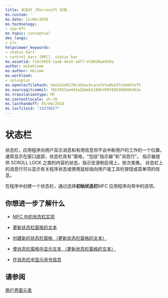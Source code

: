 ```yaml
---
title: 状态栏 |Microsoft 文档
ms.custom: ''
ms.date: 11/04/2016
ms.technology:
- cpp-mfc
ms.topic: conceptual
dev_langs:
- C++
helpviewer_keywords:
- status bars
- control bars [MFC], status bar
ms.assetid: fcbc5029-1aab-4e14-adf7-419038a4935e
author: mikeblome
ms.author: mblome
ms.workload:
- cplusplus
ms.openlocfilehash: 5ee2a1d9270c45bacbcaca7e5a0b2d7cbdd41ef5
ms.sourcegitcommit: 76b7653ae443a2b8eb1186b789f8503609d6453e
ms.translationtype: MT
ms.contentlocale: zh-CN
ms.lasthandoff: 05/04/2018
ms.locfileid: "33379627"
---
```

# <a name="status-bars"></a>状态栏
状态栏，应用程序向用户显示消息和有用信息但不会中断用户的工作的一个位置。 通常显示在窗口底部，状态栏具有"窗格，"包括"指示器"和"消息行"。 指示器提供 SCROLL LOCK 之类的内容的状态，指示宏录制启用上，依次类推。 状态栏上的消息行可以显示有关程序状态或使用鼠标指向用户是工具栏按钮或菜单项的信息。  
  
 在程序中创建一个状态栏，通过选择**初始状态栏**MFC 应用程序向导中的选项。  
  
## <a name="what-do-you-want-to-know-more-about"></a>你想进一步了解什么  
  
-   [MFC 中的状态栏实现](../mfc/status-bar-implementation-in-mfc.md)  
  
-   [更新状态栏窗格的文本](../mfc/updating-the-text-of-a-status-bar-pane.md)  
  
-   [创建新的状态栏窗格 （更新状态栏窗格的文本）](../mfc/updating-the-text-of-a-status-bar-pane.md)  
  
-   [使状态栏窗格中显示文本 （更新状态栏窗格的文本）](../mfc/updating-the-text-of-a-status-bar-pane.md)  
  
-   [在状态栏中显示命令信息](../mfc/how-to-display-command-information-in-the-status-bar.md)  
  
## <a name="see-also"></a>请参阅  
 [用户界面元素](../mfc/user-interface-elements-mfc.md)
